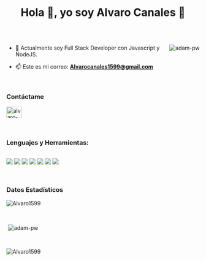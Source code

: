 <h1 align="center">Hola 👋, yo soy Alvaro Canales 🌟</h1>
<br>
<br>

<p><img align="right" src="https://github.com/Adam-pw/Adam-pw/blob/main/animation_500_kxa883sd.gif" alt="adam-pw" /></p>


- 🌱 Actualmente soy Full Stack Developer con Javascript y NodeJS. 

- 📫 Este es mi correo: **Alvarocanales1599@gmail.com**

<br>

<h3 align="left">Contáctame</h3>
<p align="left">
  <a href="https://linkedin.com/in/alvaro-canales-aguilar" target="blank"><img align="center"
      src="https://raw.githubusercontent.com/rahuldkjain/github-profile-readme-generator/master/src/images/icons/Social/linked-in-alt.svg"
      alt="alvaro-canales-aguilar" height="30" width="40" /></a>
</p>

<br>

<h3 align="left">Lenguajes y Herramientas:</h3>
      <img/>
<p align="left"> 
<img src="https://img.icons8.com/color/48/000000/javascript--v1.png"/>
<img src="https://img.icons8.com/external-tal-revivo-color-tal-revivo/48/000000/external-react-a-javascript-library-for-building-user-interfaces-logo-color-tal-revivo.png"/>
<img src="https://img.icons8.com/color/48/000000/postgreesql.png"/>
<img src="https://img.icons8.com/color/48/000000/redux.png"/>
<img src="https://img.icons8.com/color/48/000000/nodejs.png"/>
<img src="https://img.icons8.com/color/48/000000/html-5--v1.png"/>
<img src="https://img.icons8.com/color/48/000000/css3.png"/>
</p>

<br>
<h3>Datos Estadísticos</h3>
<p><img align="center"
    src="https://github-readme-stats.vercel.app/api/top-langs?username=Alvaro1599&show_icons=true&locale=en&layout=compact"
    alt="Alvaro1599" /></p>

<br>

<p>&nbsp;<img align="center" src="https://github-readme-stats.vercel.app/api?username=Alvaro1599&show_icons=true&locale=en"
    alt="adam-pw" /></p>

<br>

<p><img align="center" src="https://github-readme-streak-stats.herokuapp.com/?user=Alvaro1599&" alt="Alvaro1599" /></p>

<br>

